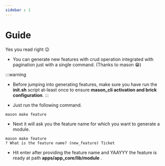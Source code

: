 ```yaml
---
sidebar : 1
---
```


# Guide

Yes you read right 😉

- You can generate new features with crud operation integrated with pagination just with a single command. (Thanks to mason 😁)

:::warning
- Before jumping into generating features, make sure you have run the **init.sh** script at-least once to ensure **mason_cli activation and brick configuration**.
:::

- Just run the following command.

```
mason make feature
```

- Next it will ask you the feature name for which you want to generate a module.

```
mason make feature
? What is the feature name? (new_feature) Ticket
```

- Hit enter after providing the feature name and YAAYYY the feature is ready at path **apps/app_core/lib/module** . 
